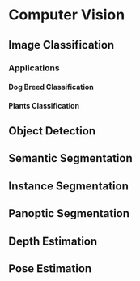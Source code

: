 # Computer Vision

## Image Classification

### Applications

#### Dog Breed Classification

#### Plants Classification

## Object Detection

## Semantic Segmentation

## Instance Segmentation

## Panoptic Segmentation

## Depth Estimation

## Pose Estimation


